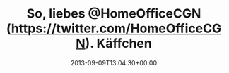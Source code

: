 ---
retweeted: false
source: <a href="http://twitter.com" rel="nofollow">Twitter Web Client</a>
entities:
  hashtags: []
  symbols: []
  user_mentions:
  - name: Home Office Cologne
    screen_name: HomeOfficeCGN
    indices:
    - '11'
    - '25'
    id_str: '915642529'
    id: '915642529'
  urls: []
display_text_range:
- '0'
- '36'
favorite_count: '1'
id_str: '377054908970577921'
truncated: false
retweet_count: '0'
id: '377054908970577921'
created_at: Mon Sep 09 13:04:30 +0000 2013
favorited: false
full_text: So, liebes [@HomeOfficeCGN](https://twitter.com/HomeOfficeCGN). Käffchen?
lang: de
tags:
- pesos/twitter
date: '2013-09-09T13:04:30+00:00'
src: https://twitter.com/bascht/status/377054908970577921
original_url: https://twitter.com/bascht/status/377054908970577921
type: twitter_tweet
text: So, liebes [@HomeOfficeCGN](https://twitter.com/HomeOfficeCGN). Käffchen?
title: So, liebes @HomeOfficeCGN (https://twitter.com/HomeOfficeCGN). Käffchen

---